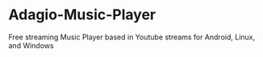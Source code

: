 # Adagio-Music-Player
Free streaming Music Player based in Youtube streams for Android, Linux, and Windows
